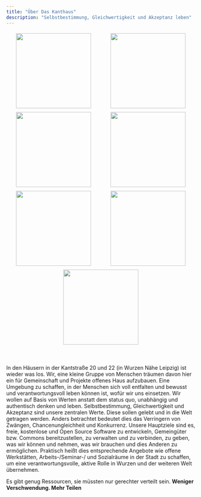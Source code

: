 ```yaml
---
title: "Über Das Kanthaus"
description: "Selbstbestimmung, Gleichwertigkeit und Akzeptanz leben"
---
```

<div style="display: flex; flex-wrap: wrap; justify-content: space-around;">
  <img src="/pics/dougintheyard.jpg" />
  <img src="/pics/wurzenfront.jpg" />
  <img src="/pics/001.jpg" />
  <img src="/pics/002.jpg" />
  <img src="/pics/003.jpg" />
  <img src="/pics/004.jpg" />
  <img src="/pics/005.jpg" />
</div>
<br></br>

In den Häusern in der Kantstraße 20 und 22 (in Wurzen Nähe Leipzig) ist wieder was los. Wir, eine kleine Gruppe von Menschen träumen davon hier ein für Gemeinschaft und Projekte offenes Haus aufzubauen. Eine Umgebung zu schaffen, in der Menschen sich voll entfalten und bewusst und verantwortungsvoll leben können ist, wofür wir uns einsetzen. Wir wollen auf Basis von Werten anstatt dem status quo, unabhängig und authentisch denken und leben. Selbstbestimmung, Gleichwertigkeit und Akzeptanz sind unsere zentralen Werte. Diese sollen gelebt und in die Welt getragen werden. Anders betrachtet bedeutet dies das Verringern von Zwängen, Chancenungleichheit und Konkurrenz. Unsere Hauptziele sind es, freie, kostenlose und Open Source Software zu entwickeln, Gemeingüter bzw. Commons bereitzustellen, zu verwalten und zu verbinden, zu geben, was wir können und nehmen, was wir brauchen und dies Anderen zu ermöglichen. Praktisch heißt dies entsprechende Angebote wie offene Werkstätten, Arbeits-/Seminar-/ und Sozialräume in der Stadt zu schaffen, um eine verantwortungsvolle, aktive Rolle in Wurzen und der weiteren Welt übernehmen.

Es gibt genug Ressourcen, sie müssten nur gerechter verteilt sein.
**Weniger Verschwendung. Mehr Teilen**


<style>
img {
  height: 200px;
  padding: 5px;
}
</style>
